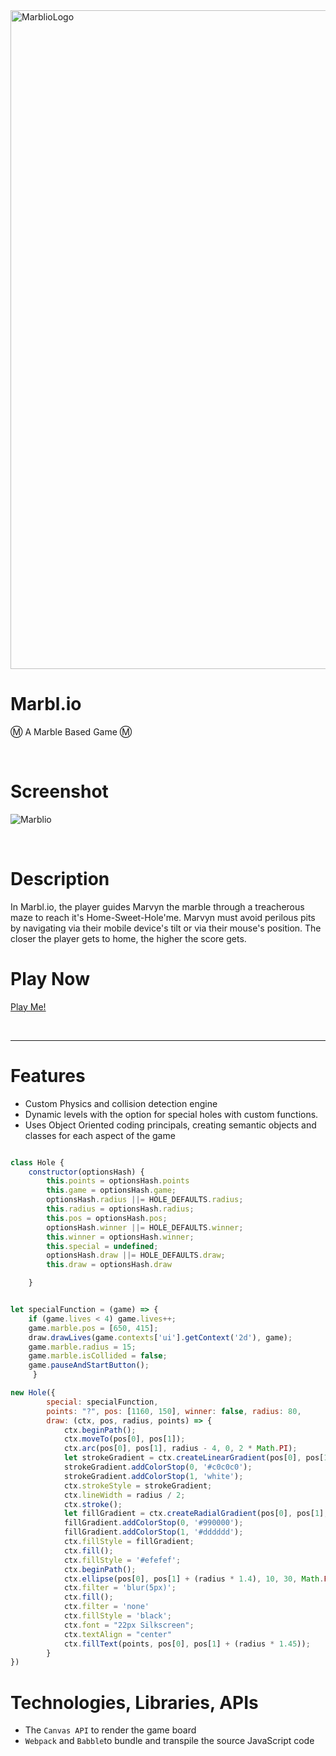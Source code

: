 <img width="1054" alt="MarblioLogo" src="https://user-images.githubusercontent.com/107275066/185850085-2899f7a7-dec5-49cf-a295-642a681db8ff.png">

<br>

# Marbl.io
Ⓜ️ A Marble Based Game Ⓜ️

<br>

# Screenshot

![Marblio](https://user-images.githubusercontent.com/107275066/185848605-19c21427-8a1e-4666-9c2e-cf507d6786bd.gif)


<br>

# Description

In Marbl.io, the player guides Marvyn the marble through a treacherous maze to reach it's Home-Sweet-Hole'me. Marvyn must avoid perilous pits by navigating via their mobile device's tilt or via their mouse's position. The closer the player gets to home, the higher the score gets. 


# Play Now

[Play Me!](https://arimoshe.github.io/Marbl.io)

<br>

---

# Features

- Custom Physics and collision detection engine
- Dynamic levels with the option for special holes with custom functions.
- Uses Object Oriented coding principals, creating semantic objects and classes for each aspect of the game 

```javascript

```

```javascript 
class Hole {
    constructor(optionsHash) {
        this.points = optionsHash.points
        this.game = optionsHash.game;
        optionsHash.radius ||= HOLE_DEFAULTS.radius;
        this.radius = optionsHash.radius;
        this.pos = optionsHash.pos;
        optionsHash.winner ||= HOLE_DEFAULTS.winner;
        this.winner = optionsHash.winner;
        this.special = undefined;
        optionsHash.draw ||= HOLE_DEFAULTS.draw;
        this.draw = optionsHash.draw

    }
```
```javascript

let specialFunction = (game) => { 
    if (game.lives < 4) game.lives++;
    game.marble.pos = [650, 415];
    draw.drawLives(game.contexts['ui'].getContext('2d'), game);
    game.marble.radius = 15;
    game.marble.isCollided = false;
    game.pauseAndStartButton();
     }
```
```javascript
new Hole({
        special: specialFunction,
        points: "?", pos: [1160, 150], winner: false, radius: 80, 
        draw: (ctx, pos, radius, points) => {
            ctx.beginPath();
            ctx.moveTo(pos[0], pos[1]);
            ctx.arc(pos[0], pos[1], radius - 4, 0, 2 * Math.PI);
            let strokeGradient = ctx.createLinearGradient(pos[0], pos[1] - radius, pos[0], pos[1] + radius);
            strokeGradient.addColorStop(0, '#c0c0c0');
            strokeGradient.addColorStop(1, 'white');
            ctx.strokeStyle = strokeGradient;
            ctx.lineWidth = radius / 2;
            ctx.stroke();
            let fillGradient = ctx.createRadialGradient(pos[0], pos[1], radius * 2, pos[0], pos[1] + radius, 0);
            fillGradient.addColorStop(0, '#990000');
            fillGradient.addColorStop(1, '#dddddd');
            ctx.fillStyle = fillGradient;
            ctx.fill();
            ctx.fillStyle = '#efefef';
            ctx.beginPath();
            ctx.ellipse(pos[0], pos[1] + (radius * 1.4), 10, 30, Math.PI / 2, 0, Math.PI * 2);
            ctx.filter = 'blur(5px)';
            ctx.fill();
            ctx.filter = 'none'
            ctx.fillStyle = 'black';
            ctx.font = "22px Silkscreen";
            ctx.textAlign = "center"
            ctx.fillText(points, pos[0], pos[1] + (radius * 1.45));
        }
})
```



# Technologies, Libraries, APIs

- The `Canvas API` to render the game board
- `Webpack` and `Babble`to bundle and transpile the source JavaScript code





 

